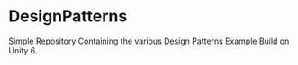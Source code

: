 # DesignPatterns
Simple Repository Containing the various Design Patterns Example Build on Unity 6.
